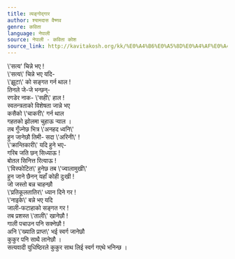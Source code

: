 ```yaml
---
title: व्यङ्गोद्गार
author: श्यामदास वैष्णव
genre: कविता
language: नेपाली
source: नेपाली - कविता कोश
source_link: http://kavitakosh.org/kk/%E0%A4%B6%E0%A5%8D%E0%A4%AF%E0%A4%BE%E0%A4%AE%E0%A4%A6%E0%A4%BE%E0%A4%B8_%E0%A4%B5%E0%A5%88%E0%A4%B7%E0%A5%8D%E0%A4%A3%E0%A4%B5
---
```


\\'सत्य' चिन्ने भए !  
\\'सत्य\\' चिन्ने भए यदि-  
\\'झूटा\\' को सङ्गत गर्न थाल !  
तिनले जे-जे भन्छन्-  
रगडेर नाक- \\'सही\\' हाल !  
स्वतन्त्रताको विशेषता जान्ने भए  
कसैको \\'चाकरी\\' गर्न थाल  
गहतको झोलमा चुहाऊ र्‍याल ।  
तब गुँज्नेछ भित्र \\'अनहद ध्वनि\\'  
हुन जानेछौ तिमी- सदा \\'अरिनी\\' !  
\\'क्रान्तिकारी\\' यदि हुने भए-  
गरिब जति छन् सिध्याऊ !  
बोतल सिनित्त रित्याऊ !  
\\'विस्फोटित\\' हुनेछ तब \\'ज्वालामुखी\\'  
हुन जाने छैनन् यहाँ कोही दुःखी !  
जो जस्तो बन्न चाहन्छौ  
\\'प्रतिकूलतातिर\\' ध्यान दिने गर !  
\\'नाइके\\' बन्ने भए यदि  
जाली-फटाहाको सङ्गत गर !  
तब प्रशस्त \\'ताली\\' खानेछौ !  
गाली पचाउन पनि सक्नेछौ !  
अनि \\'ख्याति प्राप्त\\' भई स्वर्ग जानेछौ  
कुकुर पनि साथै लानेछौ ।  
सत्यवादी युधिष्ठिरले कुकुर साथ लिई स्वर्ग गएथे भनिन्छ ।
